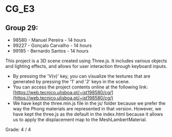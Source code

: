 # CG_E3

## Group 29:

- 98580 - Manuel Pereira - 14 hours
- 99227 - Gonçalo Carvalho - 14 hours
- 99185 - Bernardo Santos - 14 hours

This project is a 3D scene created using Three.js. It includes various objects and lighting effects, and allows for user interaction through keyboard inputs.

- By pressing the 'V(v)' key, you can visualize the textures that are generated by pressing the '1' and '2' keys in the scene.
- You can access the project contents online at the following link: [https://web.tecnico.ulisboa.pt/~ist198580/cg/](https://web.tecnico.ulisboa.pt/~ist198580/cg/)
- We have kept the three.min.js file in the js/ folder because we prefer the way the Phong materials are represented in that version. However, we have kept the three.js as the default in the index.html because it allows us to apply the displacement map to the MeshLambertMaterial. 

Grade: 4 / 4